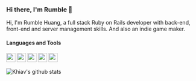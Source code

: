 ### Hi there, I'm Rumble 👋

Hi, I'm Rumble Huang, a full stack Ruby on Rails developer with back-end, front-end and server management skills. And also an indie game maker.


#### Languages and Tools
<code><img height="24" src="https://user-images.githubusercontent.com/4011729/88266572-feb29800-cd01-11ea-8bc3-1c949dfc535a.png" ></code>
<code><img height="24" src="https://user-images.githubusercontent.com/4011729/88267972-37ec0780-cd04-11ea-83a5-0da5abf67f30.png" ></code>
<code><img height="24" src="https://user-images.githubusercontent.com/4011729/88266605-0eca7780-cd02-11ea-96e6-4872fff7f0e7.png" ></code>
<code><img height="24" src="https://user-images.githubusercontent.com/4011729/88266775-5bae4e00-cd02-11ea-9126-8411ea2cee00.png" ></code>
<code><img height="24" src="https://user-images.githubusercontent.com/4011729/88267262-2b1ae400-cd03-11ea-99d3-d01d1f63bf86.png" ></code>

![Khiav's github stats](https://github-readme-stats.vercel.app/api?username=khiav223577&show_icons=true)

<!--
**khiav223577/khiav223577** is a ✨ _special_ ✨ repository because its `README.md` (this file) appears on your GitHub profile.

Here are some ideas to get you started:

- 🔭 I’m currently working on ...
- 🌱 I’m currently learning ...
- 👯 I’m looking to collaborate on ...
- 🤔 I’m looking for help with ...
- 💬 Ask me about ...
- 📫 How to reach me: ...
- 😄 Pronouns: ...
- ⚡ Fun fact: ...
-->
